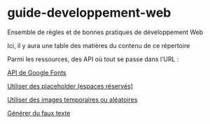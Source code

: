 # guide-developpement-web
Ensemble de règles et de bonnes pratiques de développement Web

Ici, il y aura une table des matières du contenu de ce répertoire

Parmi les ressources, des API où tout se passe dans l’URL :

[API de Google Fonts](https://developers.google.com/fonts/docs/getting_started?hl=fr#a_quick_example)

[Utiliser des placeholder (espaces réservés)](https://www.placeholder.com/)

[Utiliser des images temporaires ou aléatoires](https://picsum.photos/)

[Générer du faux texte](https://loripsum.net/)
